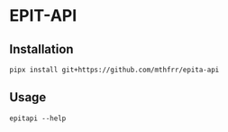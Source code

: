 # EPIT-API

## Installation

```shell
pipx install git+https://github.com/mthfrr/epita-api
```

## Usage

```shell
epitapi --help
```

